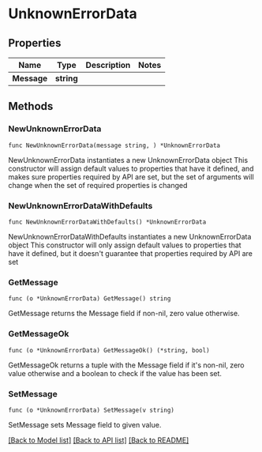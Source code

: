 # UnknownErrorData

## Properties

Name | Type | Description | Notes
------------ | ------------- | ------------- | -------------
**Message** | **string** |  | 

## Methods

### NewUnknownErrorData

`func NewUnknownErrorData(message string, ) *UnknownErrorData`

NewUnknownErrorData instantiates a new UnknownErrorData object
This constructor will assign default values to properties that have it defined,
and makes sure properties required by API are set, but the set of arguments
will change when the set of required properties is changed

### NewUnknownErrorDataWithDefaults

`func NewUnknownErrorDataWithDefaults() *UnknownErrorData`

NewUnknownErrorDataWithDefaults instantiates a new UnknownErrorData object
This constructor will only assign default values to properties that have it defined,
but it doesn't guarantee that properties required by API are set

### GetMessage

`func (o *UnknownErrorData) GetMessage() string`

GetMessage returns the Message field if non-nil, zero value otherwise.

### GetMessageOk

`func (o *UnknownErrorData) GetMessageOk() (*string, bool)`

GetMessageOk returns a tuple with the Message field if it's non-nil, zero value otherwise
and a boolean to check if the value has been set.

### SetMessage

`func (o *UnknownErrorData) SetMessage(v string)`

SetMessage sets Message field to given value.



[[Back to Model list]](../README.md#documentation-for-models) [[Back to API list]](../README.md#documentation-for-api-endpoints) [[Back to README]](../README.md)


